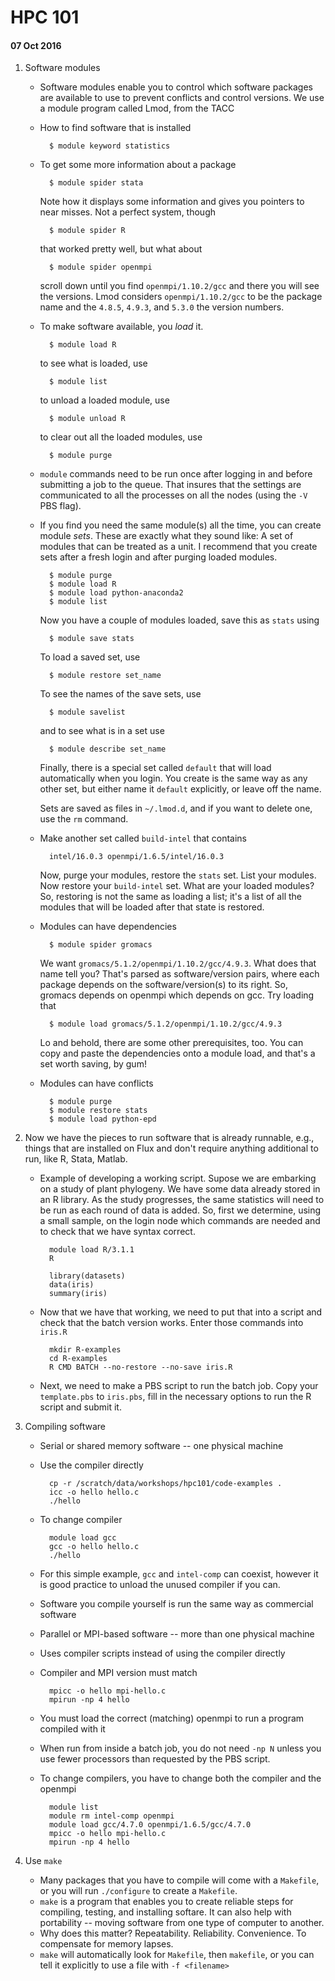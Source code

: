 # HPC 101

#### 07 Oct 2016

1. Software modules
    + Software modules enable you to control which software packages are available
      to use to prevent conflicts and control versions.  We use a module program
      called Lmod, from the TACC
    + How to find software that is installed

            $ module keyword statistics

    + To get some more information about a package

            $ module spider stata

      Note how it displays some information and gives you pointers to near misses.
      Not a perfect system, though

            $ module spider R

      that worked pretty well, but what about

            $ module spider openmpi

      scroll down until you find `openmpi/1.10.2/gcc` and there you will see the
      versions.  Lmod considers `openmpi/1.10.2/gcc` to be the package name and
      the `4.8.5`, `4.9.3`, and `5.3.0` the version numbers.
    + To make software available, you _load_ it.

            $ module load R

      to see what is loaded, use

            $ module list

      to unload a loaded module, use

            $ module unload R

      to clear out all the loaded modules, use

            $ module purge

    + `module` commands need to be run once after logging in and before submitting
      a job to the queue.  That insures that the settings are communicated to all
      the processes on all the nodes (using the `-V` PBS flag).

    + If you find you need the same module(s) all the time, you can create module
      _sets_.  These are exactly what they sound like:  A set of modules that can
      be treated as a unit.  I recommend that you create sets after a fresh login
      and after purging loaded modules.

            $ module purge
            $ module load R
            $ module load python-anaconda2
            $ module list

      Now you have a couple of modules loaded, save this as `stats` using

            $ module save stats

      To load a saved set, use

            $ module restore set_name

      To see the names of the save sets, use

            $ module savelist

      and to see what is in a set use

            $ module describe set_name

      Finally, there is a special set called `default` that will load automatically
      when you login.  You create is the same way as any other set, but either name
      it `default` explicitly, or leave off the name.

      Sets are saved as files in `~/.lmod.d`, and if you want to delete one, use the
      `rm` command.

    + Make another set called `build-intel` that contains

            intel/16.0.3 openmpi/1.6.5/intel/16.0.3

      Now, purge your modules, restore the `stats` set.  List your modules.
      Now restore your `build-intel` set.  What are your loaded modules?  So,
      restoring is not the same as loading a list; it's a list of all the modules
      that will be loaded after that state is restored.

    + Modules can have dependencies
    
            $ module spider gromacs

      We want `gromacs/5.1.2/openmpi/1.10.2/gcc/4.9.3`.  What does that name tell
      you?  That's parsed as software/version pairs, where each package depends on
      the software/version(s) to its right.  So, gromacs depends on openmpi which
      depends on gcc.  Try loading that

            $ module load gromacs/5.1.2/openmpi/1.10.2/gcc/4.9.3

      Lo and behold, there are some other prerequisites, too.  You can copy and paste
      the dependencies onto a module load, and that's a set worth saving, by gum!

    + Modules can have conflicts
    
            $ module purge
            $ module restore stats
            $ module load python-epd

1. Now we have the pieces to run software that is already runnable, e.g., things that are
   installed on Flux and don't require anything additional to run, like R, Stata, Matlab.

    + Example of developing a working script.  Supose we are embarking on a study of
      plant phylogeny.  We have some data already stored in an R library.  As the study
      progresses, the same statistics will need to be run as each round of data is added.
      So, first we determine, using a small sample, on the login node which commands are
      needed and to check that we have syntax correct.

            module load R/3.1.1
            R

            library(datasets)
            data(iris)
            summary(iris)

    + Now that we have that working, we need to put that into a script and check that the
      batch version works.  Enter those commands into `iris.R`

            mkdir R-examples
            cd R-examples
            R CMD BATCH --no-restore --no-save iris.R

    + Next, we need to make a PBS script to run the batch job.  Copy your `template.pbs`
      to `iris.pbs`, fill in the necessary options to run the R script and submit it.

1. Compiling software
    + Serial or shared memory software -- one physical machine
    + Use the compiler directly

            cp -r /scratch/data/workshops/hpc101/code-examples .
            icc -o hello hello.c
            ./hello

    + To change compiler

            module load gcc
            gcc -o hello hello.c
            ./hello

    + For this simple example, `gcc` and `intel-comp` can coexist, however it
      is good practice to unload the unused compiler if you can.

    + Software you compile yourself is run the same way as commercial software
    
    + Parallel or MPI-based software -- more than one physical machine
    + Uses compiler scripts instead of using the compiler directly
    + Compiler and MPI version must match

            mpicc -o hello mpi-hello.c
            mpirun -np 4 hello

    + You must load the correct (matching) openmpi to run a program compiled with it
    + When run from inside a batch job, you do not need `-np N` unless you use fewer
      processors than requested by the PBS script.
    + To change compilers, you have to change both the compiler and the openmpi

            module list
            module rm intel-comp openmpi
            module load gcc/4.7.0 openmpi/1.6.5/gcc/4.7.0
            mpicc -o hello mpi-hello.c
            mpirun -np 4 hello

1. Use `make`
    + Many packages that you have to compile will come with a `Makefile`, or you
      will run `./configure` to create a `Makefile`.
    + `make` is a program that enables you to create reliable steps for compiling,
      testing, and installing softare.  It can also help with portability -- moving
      software from one type of computer to another.
    + Why does this matter?  Repeatability.  Reliability.  Convenience.  To compensate
      for memory lapses.
    + `make` will automatically look for `Makefile`, then `makefile`, or you can tell
      it explicitly to use a file with `-f <filename>`

